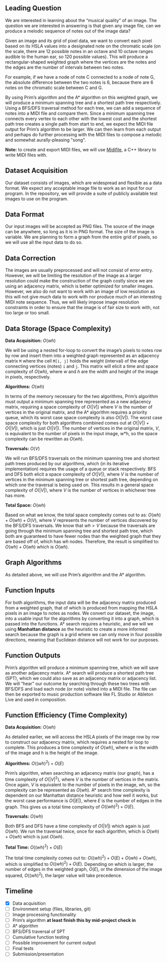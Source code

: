 ## Leading Question 
We are interested in learning about the “musical quality” of an image. The question we are interested in answering is that given any image file, can we produce a melodic sequence of notes out of the image data?

Given an image and its grid of pixel data, we want to convert each pixel based on its HSLA values into a designated note on the chromatic scale (on the scale, there are 12 possible notes in an octave and 10 octave ranges audible to the human ear, so 120 possible values). This will produce a rectangular-shaped weighted graph where the vertices are the notes and the edges are the number of intervals between two notes.

For example, if we have a node of note C connected to a node of note G, the absolute difference between the two notes is 6, because there are 6 notes on the chromatic scale between C and G.

By using Prim’s algorithm and the A* algorithm on this weighted graph, we will produce a minimum spanning tree and a shortest path tree respectively. Using a BFS/DFS traversal method for each tree, we can add a sequence of notes into a MIDI file and compare them. Since a minimum spanning tree connects every vertex to each other with the lowest cost and the shortest path tree creates a single path from start to end, we expect the MIDI file output for Prim’s algorithm to be larger. We can then learn from each output and perhaps do further processing with the MIDI files to compose a melodic and somewhat aurally-pleasing "song".

**Note:** to create and export MIDI files, we will use [Midifile](https://midifile.sapp.org/), a C++ library to write MIDI files with.

## Dataset Acquisition
Our dataset consists of images, which are widespread and flexible as a data format. We expect any acceptable image file to work as an input for our program. In the repository, we will provide a suite of publicly available test images to use on the program.

## Data Format
Our input images will be accepted as PNG files. The source of the image can be anywhere, so long as it is in PNG format. The size of the image is variable. We are planning to form a graph from the entire grid of pixels, so we will use all the input data to do so.

## Data Correction
The images are usually preprocessed and will not consist of error entry. However, we will be limiting the resolution of the image as a larger resolution could make the construction of the graph costly since we are using an adjacency matrix, which is better optimized for smaller images. However, we also do not want to work with an image of low resolution as this will not give much data to work with nor produce much of an interesting MIDI note sequence. Thus, we will likely impose image resolution constraints in order to ensure that the image is of fair size to work with, not too large or too small.

## Data Storage (Space Complexity)
**Data Acquisition:** $O(wh)$

We will be using a nested for-loop to convert the image’s pixels to notes row by row and insert them into a weighted graph represented as an adjacency matrix `M` where the cell `M[i, j]` holds the weight (interval) of the edge connecting vertices (notes) `i` and `j`. This matrix will elicit a time and space complexity of $O(wh)$, where $w$ and $h$ are the width and height of the image in pixels, respectively.

**Algorithms:** $O(wh)$

In terms of the memory necessary for the two algorithms, Prim’s algorithm must output a minimum spanning tree represented as a new adjacency matrix, requiring a space complexity of $O(|V|)$ where $V$ is the number of vertices in the original matrix, and the A* algorithm requires a priority queue, which its worst case space complexity is also $O(|V|)$. The worst case space complexity for both algorithms combined comes out at $O(|V|) + O(|V|)$, which is just $O(|V|)$. The number of vertices in the original matrix, $V$, is equivalent to the number of pixels in the input image, w*h, so the space complexity can be rewritten as $O(wh)$.

**Traversals:** $O(V)$

We will run BFS/DFS traversals on the minimum spanning tree and shortest path trees produced by our algorithms, which (in its iterative implementation) requires the usage of a queue or stack respectively. BFS and DFS both elicit a space complexity of $O(|V|)$, where $V$ is the number of vertices in the minimum spanning tree or shortest path tree, depending on which one the traversal is being used on. This results in a general space complexity of $O(|V|)$, where $V$ is the number of vertices in whichever tree has more.

**Total Space:** $O(wh)$

Based on what we know, the total space complexity comes out to as: $O(wh) + O(wh) + O(V)$, where $V$ represents the number of vertices discovered by the BFS/DFS traversals. We know that $wh > V$ because the traversals are going through the minimum spanning tree and shortest path tree, which both are guaranteed to have fewer nodes than the weighted graph that they are based off of, which has $wh$ nodes. Therefore, the result is simplified to: $O(wh) + O(wh)$ which is $O(wh)$.

## Graph Algorithms
As detailed above, we will use Prim’s algorithm and the A* algorithm. 

## Function Inputs
For both algorithms, the input data will be the adjacency matrix produced from a weighted graph, that of which is produced from mapping the HSLA pixels in an image to notes as nodes. We convert our dataset, the image, into a usable input for the algorithms by converting it into a graph, which is passed into the functions. A* search requires a heuristic, and we will we using **Manhattan distance** as the heuristic to create a more informed search because the graph is a grid where we can only move in four possible directions, meaning that Euclidean distance will not work for our purposes.

## Function Outputs
Prim’s algorithm will produce a minimum spanning tree, which we will save as another adjacency matrix. A* search will produce a shortest path tree (SPT), which we could also save as an adjacency matrix or adjacency list. We will “hear” our outcome by searching through these two trees with BFS/DFS and load each node (or note) visited into a MIDI file. The file can then be exported to music production software like FL Studio or Ableton Live and used in composition.

## Function Efficiency (Time Complexity)
**Data Acquisition:** $O(wh)$

As detailed earlier, we will access the HSLA pixels of the image row by row to construct our adjacency matrix, which requires a nested for loop to complete. This produces a time complexity of $O(wh)$, where $w$ is the width of the image and $h$ is the height of the image.

**Algorithms:** $O((wh)^2) + O(E)$

Prim’s algorithm, when searching an adjacency matrix (our graph), has a time complexity of $O(|V|^2)$, where $V$ is the number of vertices in the matrix. Once again, $V$ is equivalent to the number of pixels in the image, wh, so the complexity can be represented as $O(wh)$. A* search time complexity is dependent on our Manhattan distance heuristic and how well it works, but the worst case performance is $O(|E|)$, where $E$ is the number of edges in the graph. This gives us a total time complexity of $O((wh)^2) + O(E)$.

**Traversals:** $O(wh)$

Both BFS and DFS have a time complexity of $O(|V|)$ which again is just $O(wh)$. We run the traversal twice, once for each algorithm, which is $O(wh) + O(wh)$ which is just $O(wh)$.

**Total Time:** $O((wh)^2) + O(E)$

The total time complexity comes out to: $O((wh)^2) + O(E) + O(wh) + O(wh)$, which is simplified to 
$O((wh)^2) + O(E)$. Depending on which is larger, the number of edges in the weighted graph, $O(E)$, or the dimension of the image squared, $O((wh)^2)$, the larger value will take precedence.


## Timeline
- [x] Data acquisition
- [ ] Environment setup (files, libraries, git)
- [ ] Image processing functionality
- [ ] Prim’s algorithm **at least finish this by mid-project check in**
- [ ] A* algorithm
- [ ] BFS/DFS traversal of SPT
- [ ] Cumulative function testing
- [ ] Possible improvement for current output
- [ ] Final tests
- [ ] Submission/presentation

